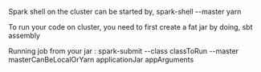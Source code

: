 Spark shell on the cluster can be started by,
 spark-shell --master yarn
 
To run your code on cluster, you need to first create a fat jar by doing,
sbt assembly

Running job from your jar : 
spark-submit --class classToRun --master masterCanBeLocalOrYarn applicationJar appArguments
 
